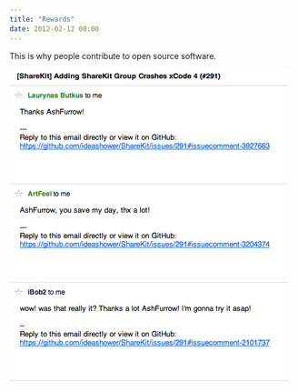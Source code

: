```yaml
---
title: "Rewards"
date: 2012-02-12 00:00
---
```


This is why people contribute to open source software.

 ![](/img/import/blog/2012/02/rewards/D44EF0D9370D4D9FB8AA25F4573EECFF.png)<!-- more -->
